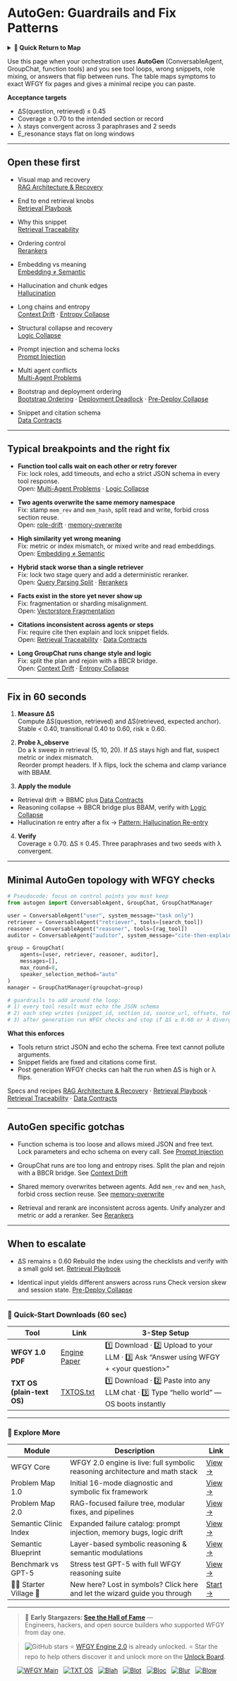 # AutoGen: Guardrails and Fix Patterns

<details>
  <summary><strong>🧭 Quick Return to Map</strong></summary>

<br>

  > You are in a sub-page of **Agents & Orchestration**.  
  > To reorient, go back here:  
  >
  > - [**Agents & Orchestration** — orchestration frameworks and guardrails](./README.md)  
  > - [**WFGY Global Fix Map** — main Emergency Room, 300+ structured fixes](../README.md)  
  > - [**WFGY Problem Map 1.0** — 16 reproducible failure modes](../../README.md)  
  >
  > Think of this page as a desk within a ward.  
  > If you need the full triage and all prescriptions, return to the Emergency Room lobby.
</details>


Use this page when your orchestration uses **AutoGen** (ConversableAgent, GroupChat, function tools) and you see tool loops, wrong snippets, role mixing, or answers that flip between runs. The table maps symptoms to exact WFGY fix pages and gives a minimal recipe you can paste.

**Acceptance targets**
- ΔS(question, retrieved) ≤ 0.45
- Coverage ≥ 0.70 to the intended section or record
- λ stays convergent across 3 paraphrases and 2 seeds
- E_resonance stays flat on long windows

---

## Open these first

- Visual map and recovery  
  [RAG Architecture & Recovery](https://github.com/onestardao/WFGY/blob/main/ProblemMap/rag-architecture-and-recovery.md)

- End to end retrieval knobs  
  [Retrieval Playbook](https://github.com/onestardao/WFGY/blob/main/ProblemMap/retrieval-playbook.md)

- Why this snippet  
  [Retrieval Traceability](https://github.com/onestardao/WFGY/blob/main/ProblemMap/retrieval-traceability.md)

- Ordering control  
  [Rerankers](https://github.com/onestardao/WFGY/blob/main/ProblemMap/rerankers.md)

- Embedding vs meaning  
  [Embedding ≠ Semantic](https://github.com/onestardao/WFGY/blob/main/ProblemMap/embedding-vs-semantic.md)

- Hallucination and chunk edges  
  [Hallucination](https://github.com/onestardao/WFGY/blob/main/ProblemMap/hallucination.md)

- Long chains and entropy  
  [Context Drift](https://github.com/onestardao/WFGY/blob/main/ProblemMap/context-drift.md) · [Entropy Collapse](https://github.com/onestardao/WFGY/blob/main/ProblemMap/entropy-collapse.md)

- Structural collapse and recovery  
  [Logic Collapse](https://github.com/onestardao/WFGY/blob/main/ProblemMap/logic-collapse.md)

- Prompt injection and schema locks  
  [Prompt Injection](https://github.com/onestardao/WFGY/blob/main/ProblemMap/prompt-injection.md)

- Multi agent conflicts  
  [Multi-Agent Problems](https://github.com/onestardao/WFGY/blob/main/ProblemMap/Multi-Agent_Problems.md)

- Bootstrap and deployment ordering  
  [Bootstrap Ordering](https://github.com/onestardao/WFGY/blob/main/ProblemMap/bootstrap-ordering.md) · [Deployment Deadlock](https://github.com/onestardao/WFGY/blob/main/ProblemMap/deployment-deadlock.md) · [Pre-Deploy Collapse](https://github.com/onestardao/WFGY/blob/main/ProblemMap/predeploy-collapse.md)

- Snippet and citation schema  
  [Data Contracts](https://github.com/onestardao/WFGY/blob/main/ProblemMap/data-contracts.md)

---

## Typical breakpoints and the right fix

- **Function tool calls wait on each other or retry forever**  
  Fix: lock roles, add timeouts, and echo a strict JSON schema in every tool response.  
  Open: [Multi-Agent Problems](https://github.com/onestardao/WFGY/blob/main/ProblemMap/Multi-Agent_Problems.md) · [Logic Collapse](https://github.com/onestardao/WFGY/blob/main/ProblemMap/logic-collapse.md)

- **Two agents overwrite the same memory namespace**  
  Fix: stamp `mem_rev` and `mem_hash`, split read and write, forbid cross section reuse.  
  Open: [role-drift](https://github.com/onestardao/WFGY/blob/main/ProblemMap/multi-agent-chaos/role-drift.md) · [memory-overwrite](https://github.com/onestardao/WFGY/blob/main/ProblemMap/multi-agent-chaos/memory-overwrite.md)

- **High similarity yet wrong meaning**  
  Fix: metric or index mismatch, or mixed write and read embeddings.  
  Open: [Embedding ≠ Semantic](https://github.com/onestardao/WFGY/blob/main/ProblemMap/embedding-vs-semantic.md)

- **Hybrid stack worse than a single retriever**  
  Fix: lock two stage query and add a deterministic reranker.  
  Open: [Query Parsing Split](https://github.com/onestardao/WFGY/blob/main/ProblemMap/patterns/pattern_query_parsing_split.md) · [Rerankers](https://github.com/onestardao/WFGY/blob/main/ProblemMap/rerankers.md)

- **Facts exist in the store yet never show up**  
  Fix: fragmentation or sharding misalignment.  
  Open: [Vectorstore Fragmentation](https://github.com/onestardao/WFGY/blob/main/ProblemMap/patterns/pattern_vectorstore_fragmentation.md)

- **Citations inconsistent across agents or steps**  
  Fix: require cite then explain and lock snippet fields.  
  Open: [Retrieval Traceability](https://github.com/onestardao/WFGY/blob/main/ProblemMap/retrieval-traceability.md) · [Data Contracts](https://github.com/onestardao/WFGY/blob/main/ProblemMap/data-contracts.md)

- **Long GroupChat runs change style and logic**  
  Fix: split the plan and rejoin with a BBCR bridge.  
  Open: [Context Drift](https://github.com/onestardao/WFGY/blob/main/ProblemMap/context-drift.md) · [Entropy Collapse](https://github.com/onestardao/WFGY/blob/main/ProblemMap/entropy-collapse.md)

---

## Fix in 60 seconds

1) **Measure ΔS**  
   Compute ΔS(question, retrieved) and ΔS(retrieved, expected anchor).  
   Stable < 0.40, transitional 0.40 to 0.60, risk ≥ 0.60.

2) **Probe λ_observe**  
   Do a k sweep in retrieval (5, 10, 20). If ΔS stays high and flat, suspect metric or index mismatch.  
   Reorder prompt headers. If λ flips, lock the schema and clamp variance with BBAM.

3) **Apply the module**  
- Retrieval drift → BBMC plus [Data Contracts](https://github.com/onestardao/WFGY/blob/main/ProblemMap/data-contracts.md)  
- Reasoning collapse → BBCR bridge plus BBAM, verify with [Logic Collapse](https://github.com/onestardao/WFGY/blob/main/ProblemMap/logic-collapse.md)  
- Hallucination re entry after a fix → [Pattern: Hallucination Re-entry](https://github.com/onestardao/WFGY/blob/main/ProblemMap/patterns/pattern_hallucination_reentry.md)

4) **Verify**  
   Coverage ≥ 0.70. ΔS ≤ 0.45. Three paraphrases and two seeds with λ convergent.

---

## Minimal AutoGen topology with WFGY checks

```python
# Pseudocode: focus on control points you must keep
from autogen import ConversableAgent, GroupChat, GroupChatManager

user = ConversableAgent("user", system_message="task only")
retriever = ConversableAgent("retriever", tools=[search_tool])
reasoner = ConversableAgent("reasoner", tools=[rag_tool])
auditor = ConversableAgent("auditor", system_message="cite-then-explain, schema-locked")

group = GroupChat(
    agents=[user, retriever, reasoner, auditor],
    messages=[],
    max_round=8,
    speaker_selection_method="auto"
)
manager = GroupChatManager(groupchat=group)

# guardrails to add around the loop:
# 1) every tool result must echo the JSON schema
# 2) each step writes {snippet_id, section_id, source_url, offsets, tokens}
# 3) after generation run WFGY checks and stop if ΔS ≥ 0.60 or λ divergent
````

**What this enforces**

* Tools return strict JSON and echo the schema. Free text cannot pollute arguments.
* Snippet fields are fixed and citations come first.
* Post generation WFGY checks can halt the run when ΔS is high or λ flips.

Specs and recipes
[RAG Architecture & Recovery](https://github.com/onestardao/WFGY/blob/main/ProblemMap/rag-architecture-and-recovery.md) ·
[Retrieval Playbook](https://github.com/onestardao/WFGY/blob/main/ProblemMap/retrieval-playbook.md) ·
[Retrieval Traceability](https://github.com/onestardao/WFGY/blob/main/ProblemMap/retrieval-traceability.md) ·
[Data Contracts](https://github.com/onestardao/WFGY/blob/main/ProblemMap/data-contracts.md)

---

## AutoGen specific gotchas

* Function schema is too loose and allows mixed JSON and free text. Lock parameters and echo schema on every call.
  See [Prompt Injection](https://github.com/onestardao/WFGY/blob/main/ProblemMap/prompt-injection.md)

* GroupChat runs are too long and entropy rises. Split the plan and rejoin with a BBCR bridge.
  See [Context Drift](https://github.com/onestardao/WFGY/blob/main/ProblemMap/context-drift.md)

* Shared memory overwrites between agents. Add `mem_rev` and `mem_hash`, forbid cross section reuse.
  See [memory-overwrite](https://github.com/onestardao/WFGY/blob/main/ProblemMap/multi-agent-chaos/memory-overwrite.md)

* Retrieval and rerank are inconsistent across agents. Unify analyzer and metric or add a reranker.
  See [Rerankers](https://github.com/onestardao/WFGY/blob/main/ProblemMap/rerankers.md)

---

## When to escalate

* ΔS remains ≥ 0.60
  Rebuild the index using the checklists and verify with a small gold set.
  [Retrieval Playbook](https://github.com/onestardao/WFGY/blob/main/ProblemMap/retrieval-playbook.md)

* Identical input yields different answers across runs
  Check version skew and session state.
  [Pre-Deploy Collapse](https://github.com/onestardao/WFGY/blob/main/ProblemMap/predeploy-collapse.md)

---

### 🔗 Quick-Start Downloads (60 sec)

| Tool | Link | 3-Step Setup |
|------|------|--------------|
| **WFGY 1.0 PDF** | [Engine Paper](https://github.com/onestardao/WFGY/blob/main/I_am_not_lizardman/WFGY_All_Principles_Return_to_One_v1.0_PSBigBig_Public.pdf) | 1️⃣ Download · 2️⃣ Upload to your LLM · 3️⃣ Ask “Answer using WFGY + \<your question>” |
| **TXT OS (plain-text OS)** | [TXTOS.txt](https://github.com/onestardao/WFGY/blob/main/OS/TXTOS.txt) | 1️⃣ Download · 2️⃣ Paste into any LLM chat · 3️⃣ Type “hello world” — OS boots instantly |

---

### 🧭 Explore More

| Module                | Description                                              | Link     |
|-----------------------|----------------------------------------------------------|----------|
| WFGY Core             | WFGY 2.0 engine is live: full symbolic reasoning architecture and math stack | [View →](https://github.com/onestardao/WFGY/tree/main/core/README.md) |
| Problem Map 1.0       | Initial 16-mode diagnostic and symbolic fix framework    | [View →](https://github.com/onestardao/WFGY/tree/main/ProblemMap/README.md) |
| Problem Map 2.0       | RAG-focused failure tree, modular fixes, and pipelines   | [View →](https://github.com/onestardao/WFGY/blob/main/ProblemMap/rag-architecture-and-recovery.md) |
| Semantic Clinic Index | Expanded failure catalog: prompt injection, memory bugs, logic drift | [View →](https://github.com/onestardao/WFGY/blob/main/ProblemMap/SemanticClinicIndex.md) |
| Semantic Blueprint    | Layer-based symbolic reasoning & semantic modulations   | [View →](https://github.com/onestardao/WFGY/tree/main/SemanticBlueprint/README.md) |
| Benchmark vs GPT-5    | Stress test GPT-5 with full WFGY reasoning suite         | [View →](https://github.com/onestardao/WFGY/tree/main/benchmarks/benchmark-vs-gpt5/README.md) |
| 🧙‍♂️ Starter Village 🏡 | New here? Lost in symbols? Click here and let the wizard guide you through | [Start →](https://github.com/onestardao/WFGY/blob/main/StarterVillage/README.md) |

---

> 👑 **Early Stargazers: [See the Hall of Fame](https://github.com/onestardao/WFGY/tree/main/stargazers)** —  
> Engineers, hackers, and open source builders who supported WFGY from day one.

> <img src="https://img.shields.io/github/stars/onestardao/WFGY?style=social" alt="GitHub stars"> ⭐ [WFGY Engine 2.0](https://github.com/onestardao/WFGY/blob/main/core/README.md) is already unlocked. ⭐ Star the repo to help others discover it and unlock more on the [Unlock Board](https://github.com/onestardao/WFGY/blob/main/STAR_UNLOCKS.md).

<div align="center">

[![WFGY Main](https://img.shields.io/badge/WFGY-Main-red?style=flat-square)](https://github.com/onestardao/WFGY)
&nbsp;
[![TXT OS](https://img.shields.io/badge/TXT%20OS-Reasoning%20OS-orange?style=flat-square)](https://github.com/onestardao/WFGY/tree/main/OS)
&nbsp;
[![Blah](https://img.shields.io/badge/Blah-Semantic%20Embed-yellow?style=flat-square)](https://github.com/onestardao/WFGY/tree/main/OS/BlahBlahBlah)
&nbsp;
[![Blot](https://img.shields.io/badge/Blot-Persona%20Core-green?style=flat-square)](https://github.com/onestardao/WFGY/tree/main/OS/BlotBlotBlot)
&nbsp;
[![Bloc](https://img.shields.io/badge/Bloc-Reasoning%20Compiler-blue?style=flat-square)](https://github.com/onestardao/WFGY/tree/main/OS/BlocBlocBloc)
&nbsp;
[![Blur](https://img.shields.io/badge/Blur-Text2Image%20Engine-navy?style=flat-square)](https://github.com/onestardao/WFGY/tree/main/OS/BlurBlurBlur)
&nbsp;
[![Blow](https://img.shields.io/badge/Blow-Game%20Logic-purple?style=flat-square)](https://github.com/onestardao/WFGY/tree/main/OS/BlowBlowBlow)
&nbsp;
</div>



